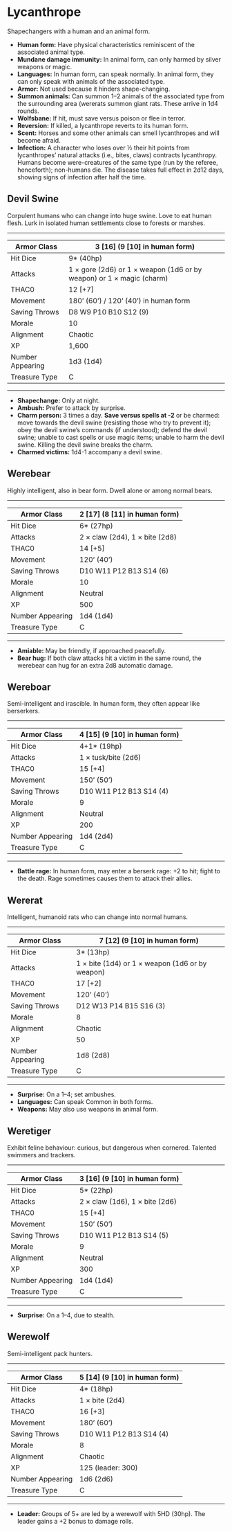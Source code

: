 # Lycanthrope

Shapechangers with a human and an animal form.

- **Human form:** Have physical characteristics reminiscent of the associated animal type.
- **Mundane damage immunity:** In animal form, can only harmed by silver weapons or magic.
- **Languages:** In human form, can speak normally. In animal form, they can only speak with animals of the associated type.
- **Armor:** Not used because it hinders shape-changing.
- **Summon animals:** Can summon 1–2 animals of the associated type from the surrounding area (wererats summon giant rats. These arrive in 1d4 rounds.
- **Wolfsbane:** If hit, must save versus poison or flee in terror.
- **Reversion:** If killed, a lycanthrope reverts to its human form.
- **Scent:** Horses and some other animals can smell lycanthropes and will become afraid.
- **Infection:** A character who loses over ½ their hit points from lycanthropes’ natural attacks (i.e., bites, claws) contracts lycanthropy. Humans become were-creatures of the same type (run by the referee, henceforth); non-humans die. The disease takes full effect in 2d12 days, showing signs of infection after half the time.

## Devil Swine

Corpulent humans who can change into huge swine. Love to eat human flesh. Lurk in isolated human settlements close to forests or marshes.

------

| Armor Class     | 3 [16] (9 [10] in human form)                                |
| ---------------- | ------------------------------------------------------------ |
| Hit Dice         | 9* (40hp)                                                    |
| Attacks          | 1 × gore (2d6) or 1 × weapon (1d6 or by weapon) or 1 × magic (charm) |
| THAC0            | 12 [+7]                                                      |
| Movement         | 180’ (60’) / 120’ (40’) in human form                        |
| Saving Throws    | D8 W9 P10 B10 S12 (9)                                        |
| Morale           | 10                                                           |
| Alignment        | Chaotic                                                      |
| XP               | 1,600                                                        |
| Number Appearing | 1d3 (1d4)                                                    |
| Treasure Type    | C                                                            |

------

- **Shapechange:** Only at night.
- **Ambush:** Prefer to attack by surprise.
- **Charm person:** 3 times a day. **Save versus spells at -2** or be charmed: move towards the devil swine (resisting those who try to prevent it); obey the devil swine’s commands (if understood); defend the devil swine; unable to cast spells or use magic items; unable to harm the devil swine. Killing the devil swine breaks the charm.
- **Charmed victims:** 1d4-1 accompany a devil swine.

## Werebear

Highly intelligent, also in bear form. Dwell alone or among normal bears.

------

| Armor Class     | 2 [17] (8 [11] in human form)  |
| ---------------- | ------------------------------ |
| Hit Dice         | 6* (27hp)                      |
| Attacks          | 2 × claw (2d4), 1 × bite (2d8) |
| THAC0            | 14 [+5]                        |
| Movement         | 120’ (40’)                     |
| Saving Throws    | D10 W11 P12 B13 S14 (6)        |
| Morale           | 10                             |
| Alignment        | Neutral                        |
| XP               | 500                            |
| Number Appearing | 1d4 (1d4)                      |
| Treasure Type    | C                              |

------

- **Amiable:** May be friendly, if approached peacefully.
- **Bear hug:** If both claw attacks hit a victim in the same round, the werebear can hug for an extra 2d8 automatic damage.

## Wereboar

Semi-intelligent and irascible. In human form, they often appear like berserkers.

------

| Armor Class     | 4 [15] (9 [10] in human form) |
| ---------------- | ----------------------------- |
| Hit Dice         | 4+1* (19hp)                   |
| Attacks          | 1 × tusk/bite (2d6)           |
| THAC0            | 15 [+4]                       |
| Movement         | 150’ (50’)                    |
| Saving Throws    | D10 W11 P12 B13 S14 (4)       |
| Morale           | 9                             |
| Alignment        | Neutral                       |
| XP               | 200                           |
| Number Appearing | 1d4 (2d4)                     |
| Treasure Type    | C                             |

------

- **Battle rage:** In human form, may enter a berserk rage: +2 to hit; fight to the death. Rage sometimes causes them to attack their allies.

## Wererat

Intelligent, humanoid rats who can change into normal humans.

------

| Armor Class     | 7 [12] (9 [10] in human form)                   |
| ---------------- | ----------------------------------------------- |
| Hit Dice         | 3* (13hp)                                       |
| Attacks          | 1 × bite (1d4) or 1 × weapon (1d6 or by weapon) |
| THAC0            | 17 [+2]                                         |
| Movement         | 120’ (40’)                                      |
| Saving Throws    | D12 W13 P14 B15 S16 (3)                         |
| Morale           | 8                                               |
| Alignment        | Chaotic                                         |
| XP               | 50                                              |
| Number Appearing | 1d8 (2d8)                                       |
| Treasure Type    | C                                               |

------

- **Surprise:** On a 1–4; set ambushes.
- **Languages:** Can speak Common in both forms.
- **Weapons:** May also use weapons in animal form.

## Weretiger

Exhibit feline behaviour: curious, but dangerous when cornered. Talented swimmers and trackers.

------

| Armor Class     | 3 [16] (9 [10] in human form)  |
| ---------------- | ------------------------------ |
| Hit Dice         | 5* (22hp)                      |
| Attacks          | 2 × claw (1d6), 1 × bite (2d6) |
| THAC0            | 15 [+4]                        |
| Movement         | 150’ (50’)                     |
| Saving Throws    | D10 W11 P12 B13 S14 (5)        |
| Morale           | 9                              |
| Alignment        | Neutral                        |
| XP               | 300                            |
| Number Appearing | 1d4 (1d4)                      |
| Treasure Type    | C                              |

------

- **Surprise:** On a 1–4, due to stealth.

## Werewolf

Semi-intelligent pack hunters.

------

| Armor Class     | 5 [14] (9 [10] in human form) |
| ---------------- | ----------------------------- |
| Hit Dice         | 4* (18hp)                     |
| Attacks          | 1 × bite (2d4)                |
| THAC0            | 16 [+3]                       |
| Movement         | 180’ (60’)                    |
| Saving Throws    | D10 W11 P12 B13 S14 (4)       |
| Morale           | 8                             |
| Alignment        | Chaotic                       |
| XP               | 125 (leader: 300)             |
| Number Appearing | 1d6 (2d6)                     |
| Treasure Type    | C                             |

------

- **Leader:** Groups of 5+ are led by a werewolf with 5HD (30hp). The leader gains a +2 bonus to damage rolls.